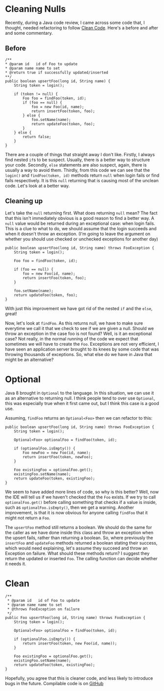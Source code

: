 # Cleaning Nulls

Recently, during a Java code review, I came across some code that, I thought, needed refactoring to follow
[Clean Code](https://www.amazon.co.uk/Clean-Code-Handbook-Software-Craftsmanship/dp/0132350882). Here's a
before and after and some commentary.

## Before

    /**
    * @param id   id of Foo to update
    * @param name name to set
    * @return true if successfully updated/inserted
    **/
    public boolean upsertFoo(long id, String name) {
        String token = login();
    
        if (token != null) {
            Foo foo = findFoo(token, id);
            if (foo == null) {
                foo = new Foo(id, name);
                return insertFoo(token, foo);
            } else {
                foo.setName(name);
                return updateFoo(token, foo);
            }
        } else {
            return false;
        }
    }

There are a couple of things that straight away I don't like. Firstly, I always find nested ``if``s to be suspect.
Usually, there is a better way to structure your code. Secondly, ``else`` statements are also suspect, again,
there is usually a way to avoid them. Thirdly, from this code we can see that the ``login()``
and ``findFoo(token, id)`` methods return ``null`` when login fails or find fails respectively. It is this ``null``
returning that is causing most of the unclean code. Let's look at a better way.

## Cleaning up

Let's take the ``null`` returning first. What does returning ``null`` mean? The fact that this isn't immediately
obvious is a good reason to find a better way. A ``null`` value would be returned during an exceptional case:
when login fails. This is a clue to what to do, we should assume that the login succeeds and when it doesn't throw an
exception. (I'm going to leave the argument on whether you should use checked or unchecked exceptions for another day)

    public boolean upsertFoo(long id, String name) throws FooException {
        String token = login();
    
        Foo foo = findFoo(token, id);
    
        if (foo == null) {
            foo = new Foo(id, name);
            return insertFoo(token, foo);
        }
    
        foo.setName(name);
        return updateFoo(token, foo);
    }

With just this improvement we have got rid of the nested ``if`` and the ``else``, great!

Now, let's look at ``findFoo``. As this returns null, we have to make sure everytime we call it that we check to see if
we are given a null. Should we throw an exception in the case foo is not found? Well, is it an exceptional case? Not
really, in the normal running of the code we expect that sometimes we will have to create the ``Foo``. Exceptions are
not very efficient, I have seen an application server brought to its knees by some code that was throwing thousands of
exceptions. So, what else do we have in Java that might be an alternative?

# Optional

Java 8 brought in ``Optional`` to the language. In this situation, we can use it as an alternative to returning null.
I think people tend to over use ``Optional``, this was especially true when it first came out, but I think this
case is a good use.

Assuming, ``findFoo`` returns an ``Optional<Foo>`` then we can refactor to this:

    public boolean upsertFoo(long id, String name) throws FooException {
        String token = login();
    
        Optional<Foo> optionalFoo = findFoo(token, id);
    
        if (optionalFoo.isEmpty()) {
            Foo newFoo = new Foo(id, name);
            return insertFoo(token, newFoo);
        }
    
        Foo existingFoo = optionalFoo.get();
        existingFoo.setName(name);
        return updateFoo(token, existingFoo);
    }

We seem to have added more lines of code, so why is this better? Well, now the IDE will tell us if we haven't
checked that the ``Foo`` exists. If we try to call ``optionalFoo.get()`` before calling something that checks if
a value is inside, such as ``optionalFoo.isEmpty()``, then we get a warning. Another improvement, is that it is now
obvious for anyone calling ``findFoo`` that it might not return a ``Foo``.

The ``upsertFoo`` method still returns a boolean. We should do the same for the caller as we have done inside this
class and throw an exception when the upsert fails, rather than returning a boolean. So, where previously the
``insertFoo`` and ``updateFoo`` methods returned a boolean stating their success, which would need explaining, let's
assume they succeed and throw an Exception on failure. What should these methods return? I suggest they return the
updated or inserted ``Foo``. The calling function can decide whether it needs it.

# Clean

    /**
     * @param id   id of Foo to update
     * @param name name to set
     * @throws FooException on failure
     */
    public Foo upsertFoo(long id, String name) throws FooException {
        String token = login();

        Optional<Foo> optionalFoo = findFoo(token, id);

        if (optionalFoo.isEmpty()) {
            return insertFoo(token, new Foo(id, name));
        }

        Foo existingFoo = optionalFoo.get();
        existingFoo.setName(name);
        return updateFoo(token, existingFoo);
    }

Hopefully, you agree that this is cleaner code, and less likely to introduce bugs in the future.
Compilable code is on [GitHub](https://github.com/northshorefiend/clean-nulls)
